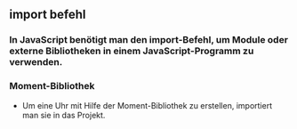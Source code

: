 ## import befehl 

### In JavaScript benötigt man den import-Befehl, um Module oder externe Bibliotheken in einem JavaScript-Programm zu verwenden. 



### Moment-Bibliothek
- Um eine Uhr mit Hilfe der Moment-Bibliothek zu erstellen, importiert man sie in das Projekt.


